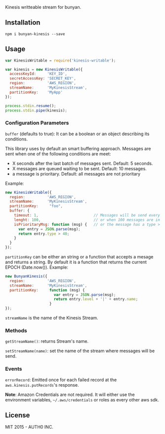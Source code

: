 Kinesis writteable stream for bunyan.

## Installation

```
npm i bunyan-kinesis --save
```

## Usage

```javascript
var KinesisWritable = require('kinesis-writable');

var kinesis = new KinesisWritable({
  accessKeyId:     'KEY_ID',
  secretAccessKey: 'SECRET_KEY',
  region:          'AWS_REGION',
  streamName:      'MyKinesisStream',
  partitionKey:    'MyApp'
});

process.stdin.resume();
process.stdin.pipe(kinesis);
```

### Configuration Parameters

`buffer` (defaults to true): It can be a boolean or an object describing its conditions.

This library uses by default an smart buffering approach. Messages are sent when one of the following conditions are meet:

-  X seconds after the last batch of messages sent. Default: 5 seconds.
-  X messages are queued waiting to be sent. Default: 10 messages.
-  a message is prioritary. Default: all messages are not prioritary

Example:
```javascript
new KinesisWritable({
  region:          'AWS_REGION',
  streamName:      'MyKinesisStream',
  partitionKey:     "foo",
  buffer: {
    timeout: 1,                         // Messages will be send every second
    lenght: 100,                        // or when 100 messages are in the queue
    isPrioritaryMsg: function (msg) {   // or the message has a type > 40
      var entry = JSON.parse(msg);
      return entry.type > 40;
    }
  }
});
```


`partitionKey` can be either an string or a function that accepts a mesage and returns a string. By default it is a function that returns the current EPOCH (Date.now()). Example:

```javascript
new BunyanKinesis({
  region:          'AWS_REGION',
  streamName:      'MyKinesisStream',
  partitionKey:     function (msg) {
                      var entry = JSON.parse(msg);
                      return entry.level + '|' + entry.name;
                    }
});
```

`streamName` is the name of the Kinesis Stream.

### Methods
`getStreamName()`: returns Stream's name.

`setStreamName(name)`: set the name of the stream where messages will be send.

### Events
`errorRecord`: Emitted once for each failed record at the `aws.kinesis.putRecords`'s response.

**Note**: Amazon Credentials are not required. It will either use the environment variables, `~/.aws/credentials` or roles as every other aws sdk.

## License

MIT 2015 - AUTH0 INC.